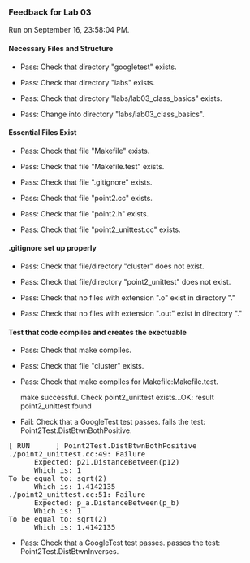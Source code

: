 ### Feedback for Lab 03

Run on September 16, 23:58:04 PM.


#### Necessary Files and Structure

+ Pass: Check that directory "googletest" exists.

+ Pass: Check that directory "labs" exists.

+ Pass: Check that directory "labs/lab03_class_basics" exists.

+ Pass: Change into directory "labs/lab03_class_basics".


#### Essential Files Exist

+ Pass: Check that file "Makefile" exists.

+ Pass: Check that file "Makefile.test" exists.

+ Pass: Check that file ".gitignore" exists.

+ Pass: Check that file "point2.cc" exists.

+ Pass: Check that file "point2.h" exists.

+ Pass: Check that file "point2_unittest.cc" exists.


#### .gitignore set up properly

+ Pass: Check that file/directory "cluster" does not exist.

+ Pass: Check that file/directory "point2_unittest" does not exist.

+ Pass: Check that no files with extension ".o" exist in directory "."

+ Pass: Check that no files with extension ".out" exist in directory "."


#### Test that code compiles and creates the exectuable

+ Pass: Check that make compiles.



+ Pass: Check that file "cluster" exists.

+ Pass: Check that make compiles for Makefile:Makefile.test.

    make successful.
    Check point2_unittest exists...OK: result point2_unittest found

+ Fail: Check that a GoogleTest test passes.
    fails the test: Point2Test.DistBtwnBothPositive.
<pre>
[ RUN      ] Point2Test.DistBtwnBothPositive
./point2_unittest.cc:49: Failure
      Expected: p21.DistanceBetween(p12)
      Which is: 1
To be equal to: sqrt(2)
      Which is: 1.4142135
./point2_unittest.cc:51: Failure
      Expected: p_a.DistanceBetween(p_b)
      Which is: 1
To be equal to: sqrt(2)
      Which is: 1.4142135</pre>



+ Pass: Check that a GoogleTest test passes.
    passes the test: Point2Test.DistBtwnInverses.



